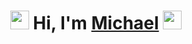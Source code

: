 <!--
**GeeMichael/GeeMichael** is a ✨ _special_ ✨ repository because its `README.md` (this file) appears on your GitHub profile.

Here are some ideas to get you started:

- 🔭 I’m currently working on ...
- 🌱 I’m currently learning ...
- 👯 I’m looking to collaborate on ...
- 🤔 I’m looking for help with ...
- 💬 Ask me about ...
- 📫 How to reach me: ...
- 😄 Pronouns: ...
- ⚡ Fun fact: ...
-->

<div align="center">
   <h1><img src="https://emojipedia-us.s3.amazonaws.com/source/microsoft-teams/337/waving-hand_1f44b.png" width="30px"> Hi, I'm <a href="https://michaelgee.stefanoesposto.com">Michael</a> <img src="https://emojipedia-us.s3.amazonaws.com/source/microsoft-teams/337/smiling-face-with-smiling-eyes_1f60a.png" width="30px"></h1>
</div>
